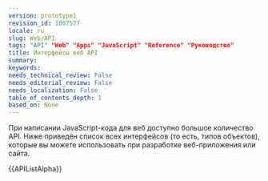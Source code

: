 ```yaml
---
version: prototype1
revision_id: 1007577
locale: ru
slug: Web/API
tags: "API" "Web" "Apps" "JavaScript" "Reference" "Руководство"
title: Интерфейсы веб API
summary: 
keywords: 
needs_technical_review: False
needs_editorial_review: False
needs_localization: False
table_of_contents_depth: 1
based_on: None
---
```

<p>При написании JavaScript-кода для веб доступно большое количество API. Ниже приведён список всех интерфейсов (то есть, типов объектов), которые вы можете использовать при разработке веб-приложения или сайта.</p>

<div>{{APIListAlpha}}</div>

